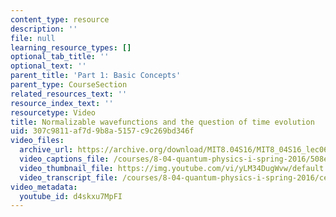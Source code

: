 ```yaml
---
content_type: resource
description: ''
file: null
learning_resource_types: []
optional_tab_title: ''
optional_text: ''
parent_title: 'Part 1: Basic Concepts'
parent_type: CourseSection
related_resources_text: ''
resource_index_text: ''
resourcetype: Video
title: Normalizable wavefunctions and the question of time evolution
uid: 307c9811-af7d-9b8a-5157-c9c269bd346f
video_files:
  archive_url: https://archive.org/download/MIT8.04S16/MIT8_04S16_lec06_s1_300k.mp4
  video_captions_file: /courses/8-04-quantum-physics-i-spring-2016/508ef285660e5dd7bdfccb3f9bd5dbb7_d4skxu7MpFI.vtt
  video_thumbnail_file: https://img.youtube.com/vi/yLM34DugWvw/default.jpg
  video_transcript_file: /courses/8-04-quantum-physics-i-spring-2016/ceb707a47519f50a80034475bc7c2661_d4skxu7MpFI.pdf
video_metadata:
  youtube_id: d4skxu7MpFI
---
```


